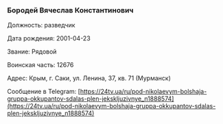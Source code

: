 ### Бородей Вячеслав Константинович

Должность: разведчик

Дата рождения: 2001-04-23

Звание: Рядовой

Воинская часть: 12676

Адрес: Крым, г. Саки, ул. Ленина, 37, кв. 71 (Мурманск)

Сообщение в Telegram: [https://24tv.ua/ru/pod-nikolaevym-bolshaja-gruppa-okkupantov-sdalas-plen-jekskljuzivnye_n1888574](https://24tv.ua/ru/pod-nikolaevym-bolshaja-gruppa-okkupantov-sdalas-plen-jekskljuzivnye_n1888574)
